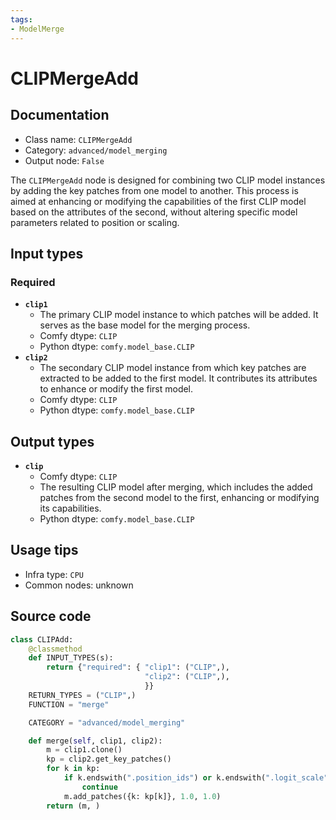 ```yaml
---
tags:
- ModelMerge
---
```


# CLIPMergeAdd
## Documentation
- Class name: `CLIPMergeAdd`
- Category: `advanced/model_merging`
- Output node: `False`

The `CLIPMergeAdd` node is designed for combining two CLIP model instances by adding the key patches from one model to another. This process is aimed at enhancing or modifying the capabilities of the first CLIP model based on the attributes of the second, without altering specific model parameters related to position or scaling.
## Input types
### Required
- **`clip1`**
    - The primary CLIP model instance to which patches will be added. It serves as the base model for the merging process.
    - Comfy dtype: `CLIP`
    - Python dtype: `comfy.model_base.CLIP`
- **`clip2`**
    - The secondary CLIP model instance from which key patches are extracted to be added to the first model. It contributes its attributes to enhance or modify the first model.
    - Comfy dtype: `CLIP`
    - Python dtype: `comfy.model_base.CLIP`
## Output types
- **`clip`**
    - Comfy dtype: `CLIP`
    - The resulting CLIP model after merging, which includes the added patches from the second model to the first, enhancing or modifying its capabilities.
    - Python dtype: `comfy.model_base.CLIP`
## Usage tips
- Infra type: `CPU`
- Common nodes: unknown


## Source code
```python
class CLIPAdd:
    @classmethod
    def INPUT_TYPES(s):
        return {"required": { "clip1": ("CLIP",),
                              "clip2": ("CLIP",),
                              }}
    RETURN_TYPES = ("CLIP",)
    FUNCTION = "merge"

    CATEGORY = "advanced/model_merging"

    def merge(self, clip1, clip2):
        m = clip1.clone()
        kp = clip2.get_key_patches()
        for k in kp:
            if k.endswith(".position_ids") or k.endswith(".logit_scale"):
                continue
            m.add_patches({k: kp[k]}, 1.0, 1.0)
        return (m, )

```
